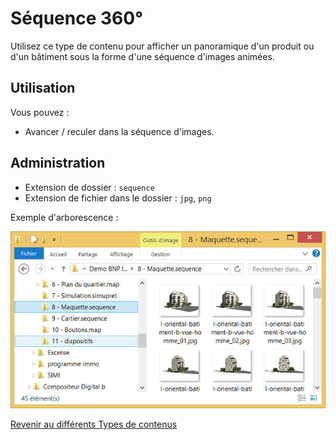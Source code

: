 ﻿# Séquence 360°

Utilisez ce type de contenu pour afficher un panoramique d'un produit ou d'un bâtiment sous la forme d'une séquence d'images animées.

## Utilisation

Vous pouvez :

- Avancer / reculer dans la séquence d'images.


## Administration

- Extension de dossier : `sequence`
- Extension de fichier dans le dossier : `jpg`, `png`

Exemple d'arborescence :

![explorer sequence](img/explorer_sequence.jpg)

[Revenir au différents Types de contenus](content_types.html)